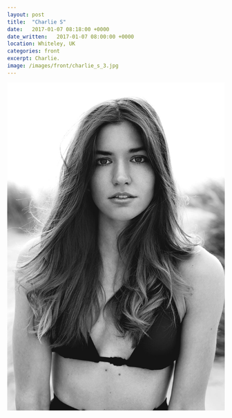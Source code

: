 ```yaml
---
layout: post
title:  "Charlie S"
date:   2017-01-07 08:18:00 +0000
date_written:   2017-01-07 08:00:00 +0000
location: Whiteley, UK
categories: front
excerpt: Charlie.
image: /images/front/charlie_s_3.jpg
---
```

<img src="/images/front/charlie_s_3.jpg"/>

